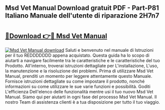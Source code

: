 ## Msd Vet Manual Download gratuit PDF - Part-P81 Italiano Manuale dell'utente di riparazione 2H7n7

# <h2><a href="http://dfam33.blite.top/?on=Msd+Vet+Manual">🔗Download 👉🔴 Msd Vet Manual</a></h2>

[![Msd Vet Manual download](https://i.imgur.com/lujVjoI.png)](http://dfam33.blite.top/?on=Msd+Vet+Manual)
Saluti e benvenuto nel manuale di Istruzioni per il tuo REDDDDDDD appena acquistato. Questa guida ha lo scopo di aiutarti a navigare facilmente tra le caratteristiche e le caratteristiche del tuo Prodotto. All'interno, troverai istruzioni dettagliate per L'installazione, L'uso, la manutenzione e la risoluzione dei problemi. Prima di utilizzare Msd Vet Manual, prenditi un momento per leggere attentamente questo Manuale. Fornisce istruzioni dettagliate su come impostare il prodotto, nonché informazioni su come utilizzare le sue varie funzioni e possibilità. Goditi L'efficienza Dell'elenco delle funzionalità mentre usi il tuo nuovo Msd Vet Manual. Siamo qui per aiutarti in ogni fase del processo Msd Vet Manual. Il nostro Team di assistenza clienti è a tua disposizione per tutto il tuo viaggio.

